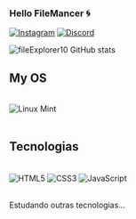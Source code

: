 

### Hello FileMancer 🌀

[![Instagram](https://img.shields.io/badge/Instagram-E4405F?style=for-the-badge&logo=instagram&logoColor=white)](https://www.instagram.com/file_explorer10/)
[![Discord](https://img.shields.io/badge/Discord-7289DA?style=for-the-badge&logo=discord&logoColor=white)](https://discord.gg/ggacCGS42Y)

![fileExplorer10 GitHub stats](https://github-readme-stats.vercel.app/api?username=fileExplorer10&show_icons=true&theme=tokyonight)


## My OS
<div style="display: inline_block"></br>
    <img align= "center" alt="Linux Mint" src="https://img.shields.io/badge/Linux_Mint-87CF3E?style=for-the-badge&logo=linux-mint&logoColor=white">    
</div> </br>

## Tecnologias

<div style="display: inline_block"></br>
    <img align= "center" alt="HTML5" src="https://img.shields.io/badge/HTML5-E34F26?style=for-the-badge&logo=html5&logoColor=white">
    <img align= "center" alt="CSS3" src="https://img.shields.io/badge/CSS3-1572B6?style=for-the-badge&logo=css3&logoColor=white">
     <img align= "center" alt="JavaScript" src="https://img.shields.io/badge/JavaScript-F7DF1E?style=for-the-badge&logo=javascript&logoColor=black">

    
</div> </br>

Estudando outras tecnologias...

